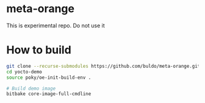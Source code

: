 # meta-orange
This is experimental repo. Do not use it

# How to build
```sh
git clone --recurse-submodules https://github.com/buldo/meta-orange.git
cd yocto-demo
source poky/oe-init-build-env .

# Build demo image
bitbake core-image-full-cmdline
```